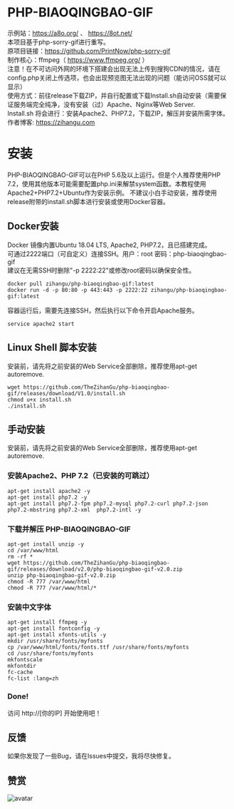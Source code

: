 # PHP-BIAOQINGBAO-GIF  
示例站：https://a8o.org/ 、 https://8ot.net/   
本项目基于php-sorry-gif进行重写。   
原项目链接：https://github.com/PrintNow/php-sorry-gif    
制作核心：ffmpeg（ https://www.ffmpeg.org/ ）   
注意！在不可访问外网的环境下搭建会出现无法上传到搜狗CDN的情况，请在config.php关闭上传选项，也会出现预览图无法出现的问题（能访问OSS就可以显示）   
使用方式：前往release下载ZIP，并自行配置或下载Install.sh自动安装（需要保证服务端完全纯净，没有安装（过）Apache、Nginx等Web Server.  
Install.sh 将会进行：安装Apache2、PHP7.2，下载ZIP，解压并安装所需字体。  
作者博客: https://zihangu.com  
# 安装   
PHP-BIAOQINGBAO-GIF可以在PHP 5.6及以上运行。但是个人推荐使用PHP 7.2，使用其他版本可能需要配置php.ini来解禁system函数。本教程使用Apache2+PHP7.2+Ubuntu作为安装示例。
不建议小白手动安装，推荐使用release附带的install.sh脚本进行安装或使用Docker容器。
## Docker安装
Docker 镜像内置Ubuntu 18.04 LTS, Apache2, PHP7.2，且已搭建完成。   
可通过2222端口（可自定义）连接SSH。用户：root 密码：php-biaoqingbao-gif   
建议在无需SSH时删除"-p 2222:22"或修改root密码以确保安全性。
~~~
docker pull zihangu/php-biaoqingbao-gif:latest
docker run -d -p 80:80 -p 443:443 -p 2222:22 zihangu/php-biaoqingbao-gif:latest
~~~
容器运行后，需要先连接SSH，然后执行以下命令开启Apache服务。
~~~
service apache2 start
~~~
## Linux Shell 脚本安装
安装前，请先将之前安装的Web Service全部删除，推荐使用apt-get autoremove.
~~~
wget https://github.com/TheZihanGu/php-biaoqingbao-gif/releases/download/V1.0/install.sh
chmod u+x install.sh
./install.sh
~~~
## 手动安装
安装前，请先将之前安装的Web Service全部删除，推荐使用apt-get autoremove.
### 安装Apache2、PHP 7.2（已安装的可跳过）   
~~~
apt-get install apache2 -y
apt-get install php7.2 -y
apt-get install php7.2-fpm php7.2-mysql php7.2-curl php7.2-json php7.2-mbstring php7.2-xml  php7.2-intl -y
~~~
### 下载并解压 PHP-BIAOQINGBAO-GIF   
~~~
apt-get install unzip -y
cd /var/www/html
rm -rf *
wget https://github.com/TheZihanGu/php-biaoqingbao-gif/releases/download/v2.0/php-biaoqingbao-gif-v2.0.zip
unzip php-biaoqingbao-gif-v2.0.zip
chmod -R 777 /var/www/html
chmod -R 777 /var/www/html/*
~~~
### 安装中文字体   
~~~
apt-get install ffmpeg -y
apt-get install fontconfig -y
apt-get install xfonts-utils -y
mkdir /usr/share/fonts/myfonts
cp /var/www/html/fonts/fonts.ttf /usr/share/fonts/myfonts
cd /usr/share/fonts/myfonts
mkfontscale
mkfontdir
fc-cache
fc-list :lang=zh
~~~
### Done!   
访问 http://[你的IP] 开始使用吧！  
## 反馈   
如果你发现了一些Bug，请在Issues中提交，我将尽快修复。   
## 赞赏   
![avatar](https://zihangu.oss-cn-hangzhou.aliyuncs.com/weixinjuanzeng.jpg)